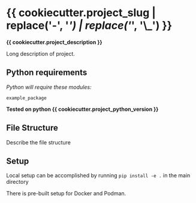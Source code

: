 # {{ cookiecutter.project_slug | replace('-', '_') | replace('_', '\\_') }}

**{{ cookiecutter.project_description }}**

Long description of project.

## Python requirements
*Python will require these modules:*

```
example_package
```

**Tested on python {{ cookiecutter.project_python_version }}**

## File Structure

Describe the file structure

## Setup

Local setup can be accomplished by running ```pip install -e .``` in the main directory

There is pre-built setup for Docker and Podman.